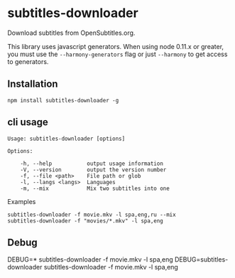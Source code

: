 # subtitles-downloader

Download subtitles from OpenSubtitles.org.

This library uses javascript generators. When using node 0.11.x or greater, you must use the `--harmony-generators` flag or just `--harmony` to get access to generators.

## Installation

    npm install subtitles-downloader -g

## cli usage

    Usage: subtitles-downloader [options]

    Options:

        -h, --help           output usage information
        -V, --version        output the version number
        -f, --file <path>    File path or glob
        -l, --langs <langs>  Languages
        -m, --mix            Mix two subtitles into one


Examples

    subtitles-downloader -f movie.mkv -l spa,eng,ru --mix
    subtitles-downloader -f "movies/*.mkv" -l spa,eng

## Debug

   DEBUG=* subtitles-downloader -f movie.mkv -l spa,eng
   DEBUG=subtitles-downloader subtitles-downloader -f movie.mkv -l spa,eng

